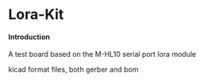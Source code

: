 # Lora-Kit

#### Introduction

A test board based on the M-HL10 serial port lora module

kicad format files, both gerber and bom